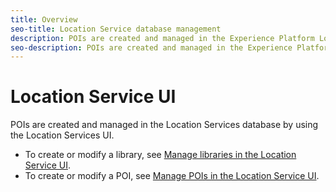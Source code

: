 ```yaml
---
title: Overview
seo-title: Location Service database management
description: POIs are created and managed in the Experience Platform Location Services database by using the Experience Platform Location Services UI.  
seo-description: POIs are created and managed in the Experience Platform Location Services database by using the Experience Platform Location Services UI. 
---
```


# Location Service UI 

POIs are created and managed in the Location Services database by using the Location Services UI. 

* To create or modify a library, see [Manage libraries in the Location Service UI](/help/loc-services-database-management-1/manage-libraries-in-the-loc-services-ui.md).
* To create or modify a POI, see [Manage POIs in the Location Service UI](/help/loc-services-database-management-1/managing-pois-in-the-loc-services-ui.md).
